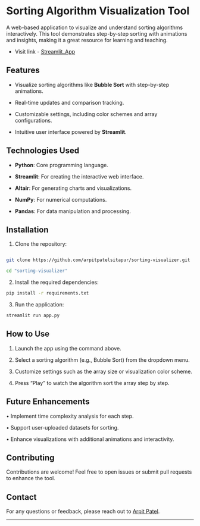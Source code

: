# Sorting Algorithm Visualization Tool

  

A web-based application to visualize and understand sorting algorithms interactively. This tool demonstrates step-by-step sorting with animations and insights, making it a great resource for learning and teaching.

- Visit link - [Streamlit_App](https://sorting-visualizer-advanced.streamlit.app/)

## Features

- Visualize sorting algorithms like ****Bubble Sort**** with step-by-step animations.

- Real-time updates and comparison tracking.

- Customizable settings, including color schemes and array configurations.

- Intuitive user interface powered by ****Streamlit****.

  

## Technologies Used

- ****Python****: Core programming language.

- ****Streamlit****: For creating the interactive web interface.

- ****Altair****: For generating charts and visualizations.

- ****NumPy****: For numerical computations.

- ****Pandas****: For data manipulation and processing.

  

## Installation

1. Clone the repository:

```bash

git clone https://github.com/arpitpatelsitapur/sorting-visualizer.git
```
```bash
cd "sorting-visualizer"
```
  

2.  Install the required dependencies:

  
```bash
pip install -r requirements.txt
```
  

  

3.  Run the application:

  
```bash
streamlit run app.py
```
  

  

  

## **How to Use**

1.  Launch the app using the command above.

2.  Select a sorting algorithm (e.g., Bubble Sort) from the dropdown menu.

3.  Customize settings such as the array size or visualization color scheme.

4.  Press “Play” to watch the algorithm sort the array step by step.

  

## **Future Enhancements**

•  Implement time complexity analysis for each step.

•  Support user-uploaded datasets for sorting.

•  Enhance visualizations with additional animations and interactivity.

  

## **Contributing**

Contributions are welcome! Feel free to open issues or submit pull requests to enhance the tool.

  



## **Contact**

  

For any questions or feedback, please reach out to [Arpit Patel](mailto:arpitaa9918@gmail.com).

---
